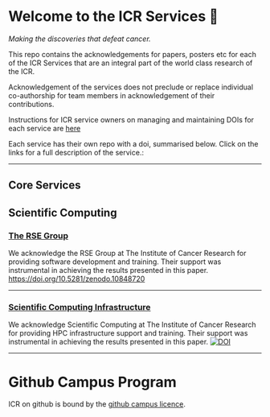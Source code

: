 # Welcome to the ICR Services 👋
*Making the discoveries that defeat cancer.*

This repo contains the acknowledgements for papers, posters etc for each of the ICR Services that are an integral part of the world class research of the ICR.

Acknowledgement of the services does not preclude or replace individual co-authorship for team members in acknowledgement of their contributions.

Instructions for ICR service owners on managing and maintaining DOIs for each service are [here](https://github.com/ICR-Services/Instructions)

Each service has their own repo with a doi, summarised below. Click on the links for a full description of the service.:

---

## Core Services
### 

## Scientific Computing
### [The RSE Group](https://github.com/ICR-Services/RSE-Group)
We acknowledge the RSE Group at The Institute of Cancer Research for providing software development and training. Their support was instrumental in achieving the results presented in this paper. https://doi.org/10.5281/zenodo.10848720

---

### [Scientific Computing Infrastructure](https://github.com/ICR-Services/Scientific-Computing/tree/main)
We acknowledge Scientific Computing at The Institute of Cancer Research for providing HPC infrastructure support and training. Their support was instrumental in achieving the results presented in this paper.  [![DOI](https://zenodo.org/badge/755024392.svg)](https://zenodo.org/doi/10.5281/zenodo.10640287)

---

# Github Campus Program
ICR on github is bound by the [github campus licence](https://education.github.com/schools/terms).
